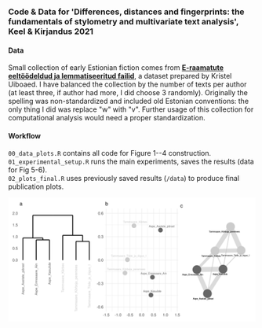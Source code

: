 ### Code & Data for 'Differences, distances and fingerprints: the fundamentals of stylometry and multivariate text analysis', Keel & Kirjandus 2021


#### Data

Small collection of early Estionian fiction comes from [**E-raamatute eeltöödeldud ja lemmatiseeritud failid**](https://datadoi.ee/handle/33/76), a dataset prepared by Kristel Uiboaed. I have balanced the collection by the number of texts per author (at least three, if author had more, I did choose 3 randomly). Originally the spelling was non-standardized and included old Estonian conventions: the only thing I did was replace "w" with "v". Further usage of this collection for computational analysis would need a proper standardization.

#### Workflow

`00_data_plots.R` contains all code for Figure 1--4 construction.  
`01_experimental_setup.R` runs the main experiments, saves the results (data for Fig 5-6).  
`02_plots_final.R` uses previously saved results (`/data`) to produce final publication plots.  

![](greyscale_plots/Fig4_grey.png)

